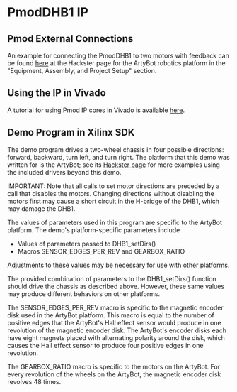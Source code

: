 PmodDHB1 IP
============

Pmod External Connections
------------
An example for connecting the PmodDHB1 to two motors with feedback can be found
[here](https://projects.digilentinc.com/atang08/artybot-551478) at the Hackster 
page for the ArtyBot robotics platform in the "Equipment, Assembly, and Project
Setup" section.

Using the IP in Vivado
------------
A tutorial for using Pmod IP cores in Vivado is available [here](https://reference.digilentinc.com/learn/programmable-logic/tutorials/pmod-ips/start).

Demo Program in Xilinx SDK
------------
The demo program drives a two-wheel chassis in four possible directions:
forward, backward, turn left, and turn right. The platform that this demo was
written for is the ArtyBot; see its [Hackster page](https://projects.digilentinc.com/atang08/artybot-551478)
for more examples using the included drivers beyond this demo.

IMPORTANT: Note that all calls to set motor directions are preceded by a call
that disables the motors. Changing directions without disabling the motors first
may cause a short circuit in the H-bridge of the DHB1, which may damage the
DHB1.

The values of parameters used in this program are specific to the ArtyBot
platform. The demo's platform-specific parameters include
 - Values of parameters passed to DHB1_setDirs()
 - Macros SENSOR_EDGES_PER_REV and GEARBOX_RATIO

Adjustments to these values may be necessary for use with other platforms.

The provided combination of parameters to the DHB1_setDirs() function should
drive the chassis as described above. However, these same values may produce
different behaviors on other platforms.

The SENSOR_EDGES_PER_REV macro is specific to the magnetic encoder disk used in
the ArtyBot platform. This macro is equal to the number of positive edges that
the ArtyBot's Hall effect sensor would produce in one revolution of the magnetic
encoder disk. The ArtyBot's encoder disks each have eight magnets placed with
alternating polarity around the disk, which causes the Hall effect sensor to
produce four positive edges in one revolution.

The GEARBOX_RATIO macro is specific to the motors on the ArtyBot. For every
revolution of the wheels on the ArtyBot, the magnetic encoder disk revolves 48
times.
